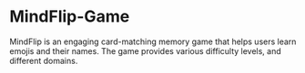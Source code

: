 # MindFlip-Game
MindFlip is an engaging card-matching memory game that helps users learn emojis and their names. The game provides various difficulty levels, and different domains.
